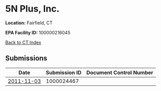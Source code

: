 # 5N Plus, Inc.

**Location:** Fairfield, CT

**EPA Facility ID:** 100000216045

[Back to CT Index](../../index.md)

## Submissions

| Date | Submission ID | Document Control Number |
|------|--------------|-------------------------|
| [2011-11-03](submissions/1000024467.md) | 1000024467 |  |
